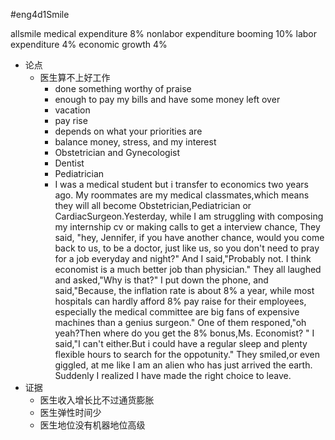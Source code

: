 #eng4d1Smile

allsmile
medical expenditure 8%
nonlabor expenditure booming 10%
labor expenditure 4%
economic growth 4%

- 论点
  + 医生算不上好工作
    * done something worthy of praise
    * enough to pay my bills and have some money left over
    * vacation
    * pay rise
    * depends on what your priorities are
    * balance money, stress, and my interest 
    * Obstetrician and Gynecologist
    * Dentist
    * Pediatrician
    * I was a medical student but i transfer to economics two years ago. My roommates are my medical classmates,which means they will all become Obstetrician,Pediatrician or CardiacSurgeon.Yesterday, while I am struggling with composing my internship cv or making calls to get a interview chance,  They said, "hey, Jennifer, if you have another chance, would you come back to us, to be a doctor, just like us, so you don't need to pray for a job everyday and night?" And I said,"Probably not. I think economist is a much better job than physician." They all laughed and asked,"Why is that?" I put down the phone, and said,"Because, the inflation rate is about 8% a year, while most hospitals can hardly afford 8% pay raise for their employees, especially the medical committee are big fans of expensive machines than a genius surgeon." One of them responed,"oh yeah?Then where do you get the 8% bonus,Ms. Economist? " I said,"I can't either.But i could have a regular sleep and plenty flexible hours to search for the oppotunity." They smiled,or even giggled, at me like I am an alien who has just arrived the earth. Suddenly I realized I have made the right choice to leave.
- 证据
  + 医生收入增长比不过通货膨胀
  + 医生弹性时间少
  + 医生地位没有机器地位高级


